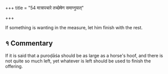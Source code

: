 +++
title = "54 मात्रापचारे तच्छेषेण समाप्नुयात्"

+++

If something is wanting in the measure, let him finish with the rest.

## १ Commentary

If it is said that a puroḍāśa should be as large as a horse's hoof, and there is not quite so much left, yet whatever is left should be used to finish the offering.